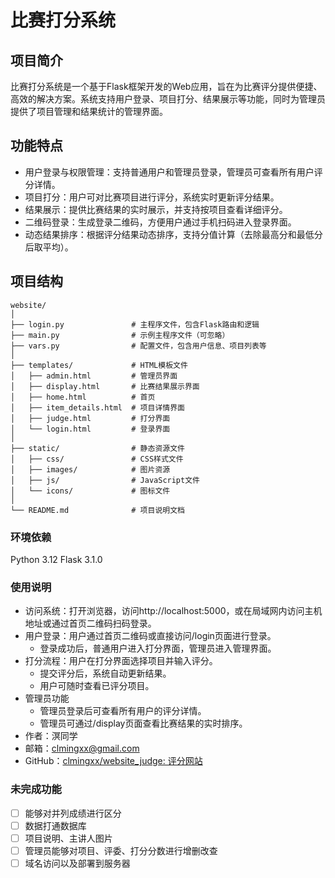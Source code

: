 # 比赛打分系统

## 项目简介

比赛打分系统是一个基于Flask框架开发的Web应用，旨在为比赛评分提供便捷、高效的解决方案。系统支持用户登录、项目打分、结果展示等功能，同时为管理员提供了项目管理和结果统计的管理界面。

## 功能特点

* 用户登录与权限管理：支持普通用户和管理员登录，管理员可查看所有用户评分详情。
* 项目打分：用户可对比赛项目进行评分，系统实时更新评分结果。
* 结果展示：提供比赛结果的实时展示，并支持按项目查看详细评分。
* 二维码登录：生成登录二维码，方便用户通过手机扫码进入登录界面。
* 动态结果排序：根据评分结果动态排序，支持分值计算（去除最高分和最低分后取平均）。

## 项目结构

```
website/
│
├── login.py               # 主程序文件，包含Flask路由和逻辑
├── main.py                # 示例主程序文件（可忽略）
├── vars.py                # 配置文件，包含用户信息、项目列表等
│
├── templates/             # HTML模板文件
│   ├── admin.html         # 管理员界面
│   ├── display.html       # 比赛结果展示界面
│   ├── home.html          # 首页
│   ├── item_details.html  # 项目详情界面
│   ├── judge.html         # 打分界面
│   └── login.html         # 登录界面
│
├── static/                # 静态资源文件
│   ├── css/               # CSS样式文件
│   ├── images/            # 图片资源
│   ├── js/                # JavaScript文件
│   └── icons/             # 图标文件
│
└── README.md              # 项目说明文档
```
### 环境依赖

Python 3.12
Flask 3.1.0

### 使用说明

* 访问系统：打开浏览器，访问http://localhost:5000，或在局域网内访问主机地址或通过首页二维码扫码登录。
* 用户登录：用户通过首页二维码或直接访问/login页面进行登录。
  * 登录成功后，普通用户进入打分界面，管理员进入管理界面。
* 打分流程：用户在打分界面选择项目并输入评分。
  * 提交评分后，系统自动更新结果。
  * 用户可随时查看已评分项目。
* 管理员功能
  * 管理员登录后可查看所有用户的评分详情。
  * 管理员可通过/display页面查看比赛结果的实时排序。
* 作者：溟同学
* 邮箱：clmingxx@gmail.com
* GitHub：[clmingxx/website\_judge: 评分网站](https://github.com/clmingxx/website_judge)
### 未完成功能
* [ ] 能够对并列成绩进行区分
* [ ] 数据打通数据库
* [ ] 项目说明、主讲人图片
* [ ] 管理员能够对项目、评委、打分分数进行增删改查
* [ ] 域名访问以及部署到服务器
